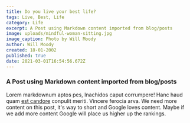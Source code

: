 ```yaml
---
title: Do you live your best life?
tags: Live, Best, Life
category: Life
excerpt: A Post using Markdown content imported from blog/posts
image: uploads/mindful-woman-sitting.jpg
image_caption: Photo by Will Moody
author: Will Moody
created: 18-01-2002
published: true
date: 2021-03-01T16:54:56.672Z
---
```


### A Post using Markdown content imported from blog/posts

Lorem markdownum aptos pes, Inachidos caput corrumpere! Hanc haud quam [est
candore](http://quisquis-in.io/ramossuperum) conpulit meriti. Vincere ferocia
arva.
We need more content on this post, it's way to short and Google loves content.
Maybe if we add more content Google will place us higher up the rankings.
